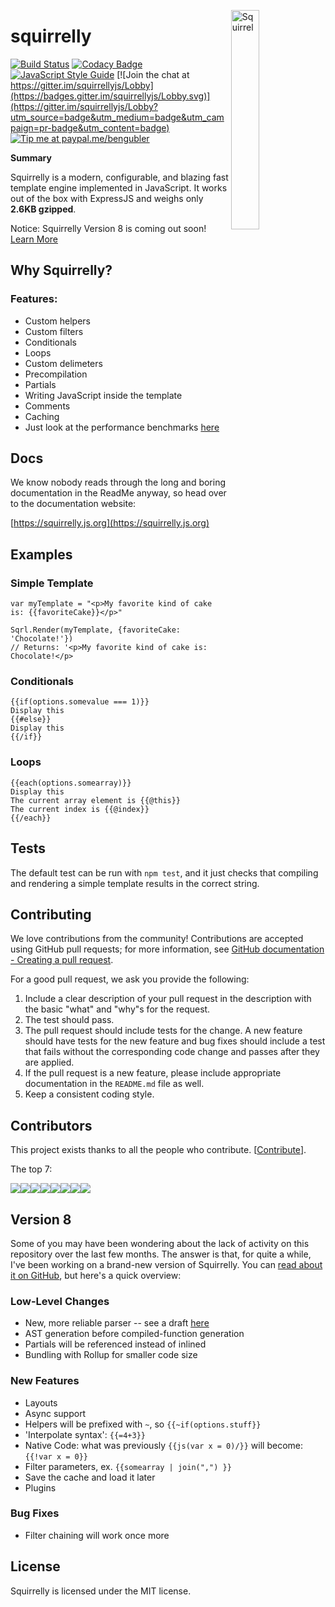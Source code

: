 <a href="https://squirrelly.js.org"><img src="https://cdn.jsdelivr.net/gh/squirrellyjs/squirrelly-logo@1.0/svg-minified/squirrelly-fit-acorn.svg" align="right" width="30%" alt="Squirrel"></a>
# squirrelly 
[![Build Status](https://travis-ci.org/nebrelbug/squirrelly.svg?branch=master)](https://travis-ci.org/nebrelbug/squirrelly) [![Codacy Badge](https://api.codacy.com/project/badge/Grade/b848f0c508e841cf8fd3ab7308cfee34)](https://www.codacy.com/app/nebrelbug/squirrelly?utm_source=github.com&amp;utm_medium=referral&amp;utm_content=nebrelbug/squirrelly&amp;utm_campaign=Badge_Grade)[![JavaScript Style Guide](https://img.shields.io/badge/code_style-standard-brightgreen.svg)](https://standardjs.com) [![Join the chat at https://gitter.im/squirrellyjs/Lobby](https://badges.gitter.im/squirrellyjs/Lobby.svg)](https://gitter.im/squirrellyjs/Lobby?utm_source=badge&utm_medium=badge&utm_campaign=pr-badge&utm_content=badge) [![Tip me at paypal.me/bengubler](https://img.shields.io/badge/Paypal-tip%20me-brightgreen.svg)](https://paypal.me/bengubler)

**Summary** 

Squirrelly is a modern, configurable, and blazing fast template engine implemented in JavaScript. It works out of the box with ExpressJS and weighs only **2.6KB gzipped**.

Notice: Squirrelly Version 8 is coming out soon! [Learn More](#version-8)

## Why Squirrelly?

### Features:
- Custom helpers
- Custom filters
- Conditionals
- Loops
- Custom delimeters
- Precompilation
- Partials
- Writing JavaScript inside the template
- Comments
- Caching
- Just look at the performance benchmarks [here](https://github.com/nebrelbug/squirrelly-benchmarks)

## Docs
We know nobody reads through the long and boring documentation in the ReadMe anyway, so head over to the documentation website:

[https://squirrelly.js.org](https://squirrelly.js.org)

## Examples
### Simple Template
```
var myTemplate = "<p>My favorite kind of cake is: {{favoriteCake}}</p>"
​
Sqrl.Render(myTemplate, {favoriteCake: 'Chocolate!'})
// Returns: '<p>My favorite kind of cake is: Chocolate!</p>
```
### Conditionals
```
{{if(options.somevalue === 1)}}
Display this
{{#else}}
Display this
{{/if}}
```
### Loops
```
{{each(options.somearray)}}
Display this
The current array element is {{@this}}
The current index is {{@index}}
{{/each}}
```
## Tests

The default test can be run with `npm test`, and it just checks that compiling and rendering a simple template results in the correct string.

## Contributing

We love contributions from the community! Contributions are
accepted using GitHub pull requests; for more information, see 
[GitHub documentation - Creating a pull request](https://help.github.com/articles/creating-a-pull-request/).

For a good pull request, we ask you provide the following:

1. Include a clear description of your pull request in the description with the basic "what" and "why"s for the request.
2. The test should pass.
3. The pull request should include tests for the change. A new feature should have tests for the new feature and bug fixes should include a test that fails without the corresponding code change and passes after they are applied.
4. If the pull request is a new feature, please include appropriate documentation in the `README.md` file as well.
5. Keep a consistent coding style.

## Contributors

This project exists thanks to all the people who contribute. [[Contribute](CONTRIBUTING.md)].

The top 7:

[![](https://sourcerer.io/fame/nebrelbug/nebrelbug/squirrelly/images/0)](https://sourcerer.io/fame/nebrelbug/nebrelbug/squirrelly/links/0)[![](https://sourcerer.io/fame/nebrelbug/nebrelbug/squirrelly/images/1)](https://sourcerer.io/fame/nebrelbug/nebrelbug/squirrelly/links/1)[![](https://sourcerer.io/fame/nebrelbug/nebrelbug/squirrelly/images/2)](https://sourcerer.io/fame/nebrelbug/nebrelbug/squirrelly/links/2)[![](https://sourcerer.io/fame/nebrelbug/nebrelbug/squirrelly/images/3)](https://sourcerer.io/fame/nebrelbug/nebrelbug/squirrelly/links/3)[![](https://sourcerer.io/fame/nebrelbug/nebrelbug/squirrelly/images/4)](https://sourcerer.io/fame/nebrelbug/nebrelbug/squirrelly/links/4)[![](https://sourcerer.io/fame/nebrelbug/nebrelbug/squirrelly/images/5)](https://sourcerer.io/fame/nebrelbug/nebrelbug/squirrelly/links/5)[![](https://sourcerer.io/fame/nebrelbug/nebrelbug/squirrelly/images/6)](https://sourcerer.io/fame/nebrelbug/nebrelbug/squirrelly/links/6)[![](https://sourcerer.io/fame/nebrelbug/nebrelbug/squirrelly/images/7)](https://sourcerer.io/fame/nebrelbug/nebrelbug/squirrelly/links/7)

## Version 8

Some of you may have been wondering about the lack of activity on this repository over the last few months. The answer is that, for quite a while, I've been working on a brand-new version of Squirrelly. You can [read about it on GitHub](https://github.com/nebrelbug/squirrelly/issues/106), but here's a quick overview:

### Low-Level Changes
- New, more reliable parser -- see a draft [here](https://gist.github.com/nebrelbug/7f1d0d0c80b90c86ed629cc8a10e6cb5)
- AST generation before compiled-function generation
- Partials will be referenced instead of inlined
- Bundling with Rollup for smaller code size

### New Features
- Layouts
- Async support
- Helpers will be prefixed with `~`, so `{{~if(options.stuff}}`
- 'Interpolate syntax': `{{=4+3}}`
- Native Code: what was previously `{{js(var x = 0)/}}` will become: `{{!var x = 0}}`
- Filter parameters, ex. `{{somearray | join(",") }}`
- Save the cache and load it later
- Plugins

### Bug Fixes
- Filter chaining will work once more

## License

Squirrelly is licensed under the MIT license.
